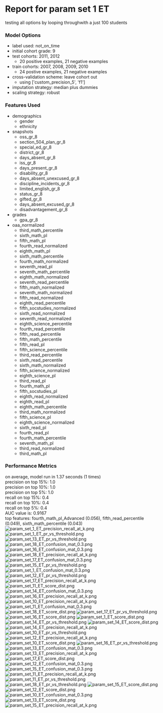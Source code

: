 # Report for param set 1 ET
testing all options by looping throughwith a just 100 students

### Model Options
* label used: not_on_time
* initial cohort grade: 9
* test cohorts: 2011, 2012
	 * 20 positive examples, 21 negative examples
* train cohorts: 2007, 2008, 2009, 2010
	 * 24 postive examples, 21 negative examples
* cross-validation scheme: leave cohort out
	 * using ['custom_precision_5', 'f1']
* imputation strategy: median plus dummies
* scaling strategy: robust

### Features Used
* demographics
	 * gender
	 * ethnicity
* snapshots
	 * oss_gr_8
	 * section_504_plan_gr_8
	 * special_ed_gr_8
	 * district_gr_8
	 * days_absent_gr_8
	 * iss_gr_8
	 * days_present_gr_8
	 * disability_gr_8
	 * days_absent_unexcused_gr_8
	 * discipline_incidents_gr_8
	 * limited_english_gr_8
	 * status_gr_8
	 * gifted_gr_8
	 * days_absent_excused_gr_8
	 * disadvantagement_gr_8
* grades
	 * gpa_gr_8
* oaa_normalized
	 * third_math_percentile
	 * sixth_math_pl
	 * fifth_math_pl
	 * fourth_read_normalized
	 * eighth_math_pl
	 * sixth_math_percentile
	 * fourth_math_normalized
	 * seventh_read_pl
	 * seventh_math_percentile
	 * eighth_math_normalized
	 * seventh_read_percentile
	 * fifth_math_normalized
	 * seventh_math_normalized
	 * fifth_read_normalized
	 * eighth_read_percentile
	 * fifth_socstudies_normalized
	 * sixth_read_normalized
	 * seventh_read_normalized
	 * eighth_science_percentile
	 * fourth_read_percentile
	 * fifth_read_percentile
	 * fifth_math_percentile
	 * fifth_read_pl
	 * fifth_science_percentile
	 * third_read_percentile
	 * sixth_read_percentile
	 * sixth_math_normalized
	 * fifth_science_normalized
	 * eighth_science_pl
	 * third_read_pl
	 * fourth_math_pl
	 * fifth_socstudies_pl
	 * eighth_read_normalized
	 * eighth_read_pl
	 * eighth_math_percentile
	 * third_math_normalized
	 * fifth_science_pl
	 * eighth_science_normalized
	 * sixth_read_pl
	 * fourth_read_pl
	 * fourth_math_percentile
	 * seventh_math_pl
	 * third_read_normalized
	 * third_math_pl

### Performance Metrics
on average, model run in 1.37 seconds (1 times) <br/>precision on top 15%: 1.0 <br/>precision on top 10%: 1.0 <br/>precision on top 5%: 1.0 <br/>recall on top 15%: 0.4 <br/>recall on top 10%: 0.4 <br/>recall on top 5%: 0.4 <br/>AUC value is: 0.9167 <br/>top features: fourth_math_pl_Advanced (0.056), fifth_read_percentile (0.049), sixth_math_percentile (0.043)
![param_set_1_ET_precision_recall_at_k.png](figs/param_set_1_ET_precision_recall_at_k.png)
![param_set_1_ET_pr_vs_threshold.png](figs/param_set_1_ET_pr_vs_threshold.png)
![param_set_13_ET_pr_vs_threshold.png](figs/param_set_13_ET_pr_vs_threshold.png)
![param_set_18_ET_confusion_mat_0.3.png](figs/param_set_18_ET_confusion_mat_0.3.png)
![param_set_16_ET_confusion_mat_0.3.png](figs/param_set_16_ET_confusion_mat_0.3.png)
![param_set_18_ET_precision_recall_at_k.png](figs/param_set_18_ET_precision_recall_at_k.png)
![param_set_17_ET_confusion_mat_0.3.png](figs/param_set_17_ET_confusion_mat_0.3.png)
![param_set_15_ET_pr_vs_threshold.png](figs/param_set_15_ET_pr_vs_threshold.png)
![param_set_1_ET_confusion_mat_0.3.png](figs/param_set_1_ET_confusion_mat_0.3.png)
![param_set_12_ET_pr_vs_threshold.png](figs/param_set_12_ET_pr_vs_threshold.png)
![param_set_17_ET_precision_recall_at_k.png](figs/param_set_17_ET_precision_recall_at_k.png)
![param_set_11_ET_score_dist.png](figs/param_set_11_ET_score_dist.png)
![param_set_14_ET_confusion_mat_0.3.png](figs/param_set_14_ET_confusion_mat_0.3.png)
![param_set_16_ET_precision_recall_at_k.png](figs/param_set_16_ET_precision_recall_at_k.png)
![param_set_10_ET_precision_recall_at_k.png](figs/param_set_10_ET_precision_recall_at_k.png)
![param_set_11_ET_confusion_mat_0.3.png](figs/param_set_11_ET_confusion_mat_0.3.png)
![param_set_18_ET_score_dist.png](figs/param_set_18_ET_score_dist.png)
![param_set_17_ET_pr_vs_threshold.png](figs/param_set_17_ET_pr_vs_threshold.png)
![param_set_16_ET_score_dist.png](figs/param_set_16_ET_score_dist.png)
![param_set_1_ET_score_dist.png](figs/param_set_1_ET_score_dist.png)
![param_set_14_ET_pr_vs_threshold.png](figs/param_set_14_ET_pr_vs_threshold.png)
![param_set_14_ET_score_dist.png](figs/param_set_14_ET_score_dist.png)
![param_set_14_ET_precision_recall_at_k.png](figs/param_set_14_ET_precision_recall_at_k.png)
![param_set_10_ET_pr_vs_threshold.png](figs/param_set_10_ET_pr_vs_threshold.png)
![param_set_12_ET_precision_recall_at_k.png](figs/param_set_12_ET_precision_recall_at_k.png)
![param_set_10_ET_score_dist.png](figs/param_set_10_ET_score_dist.png)
![param_set_16_ET_pr_vs_threshold.png](figs/param_set_16_ET_pr_vs_threshold.png)
![param_set_13_ET_confusion_mat_0.3.png](figs/param_set_13_ET_confusion_mat_0.3.png)
![param_set_13_ET_precision_recall_at_k.png](figs/param_set_13_ET_precision_recall_at_k.png)
![param_set_17_ET_score_dist.png](figs/param_set_17_ET_score_dist.png)
![param_set_12_ET_confusion_mat_0.3.png](figs/param_set_12_ET_confusion_mat_0.3.png)
![param_set_15_ET_confusion_mat_0.3.png](figs/param_set_15_ET_confusion_mat_0.3.png)
![param_set_11_ET_precision_recall_at_k.png](figs/param_set_11_ET_precision_recall_at_k.png)
![param_set_11_ET_pr_vs_threshold.png](figs/param_set_11_ET_pr_vs_threshold.png)
![param_set_18_ET_pr_vs_threshold.png](figs/param_set_18_ET_pr_vs_threshold.png)
![param_set_15_ET_score_dist.png](figs/param_set_15_ET_score_dist.png)
![param_set_12_ET_score_dist.png](figs/param_set_12_ET_score_dist.png)
![param_set_10_ET_confusion_mat_0.3.png](figs/param_set_10_ET_confusion_mat_0.3.png)
![param_set_13_ET_score_dist.png](figs/param_set_13_ET_score_dist.png)
![param_set_15_ET_precision_recall_at_k.png](figs/param_set_15_ET_precision_recall_at_k.png)
